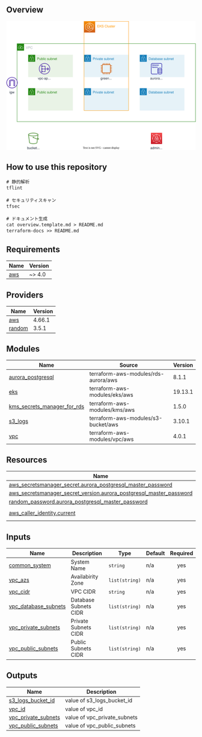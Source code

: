 ## Overview
![Overview](overview.drawio.svg)


## How to use this repository
```
# 静的解析
tflint

# セキュリティスキャン
tfsec

# ドキュメント生成
cat overview.template.md > README.md
terraform-docs >> README.md
```

## Requirements

| Name | Version |
|------|---------|
| <a name="requirement_aws"></a> [aws](#requirement\_aws) | ~> 4.0 |

## Providers

| Name | Version |
|------|---------|
| <a name="provider_aws"></a> [aws](#provider\_aws) | 4.66.1 |
| <a name="provider_random"></a> [random](#provider\_random) | 3.5.1 |

## Modules

| Name | Source | Version |
|------|--------|---------|
| <a name="module_aurora_postgresql"></a> [aurora\_postgresql](#module\_aurora\_postgresql) | terraform-aws-modules/rds-aurora/aws | 8.1.1 |
| <a name="module_eks"></a> [eks](#module\_eks) | terraform-aws-modules/eks/aws | 19.13.1 |
| <a name="module_kms_secrets_manager_for_rds"></a> [kms\_secrets\_manager\_for\_rds](#module\_kms\_secrets\_manager\_for\_rds) | terraform-aws-modules/kms/aws | 1.5.0 |
| <a name="module_s3_logs"></a> [s3\_logs](#module\_s3\_logs) | terraform-aws-modules/s3-bucket/aws | 3.10.1 |
| <a name="module_vpc"></a> [vpc](#module\_vpc) | terraform-aws-modules/vpc/aws | 4.0.1 |

## Resources

| Name | Type |
|------|------|
| [aws_secretsmanager_secret.aurora_postgresql_master_password](https://registry.terraform.io/providers/hashicorp/aws/latest/docs/resources/secretsmanager_secret) | resource |
| [aws_secretsmanager_secret_version.aurora_postgresql_master_password](https://registry.terraform.io/providers/hashicorp/aws/latest/docs/resources/secretsmanager_secret_version) | resource |
| [random_password.aurora_postgresql_master_password](https://registry.terraform.io/providers/hashicorp/random/latest/docs/resources/password) | resource |
| [aws_caller_identity.current](https://registry.terraform.io/providers/hashicorp/aws/latest/docs/data-sources/caller_identity) | data source |

## Inputs

| Name | Description | Type | Default | Required |
|------|-------------|------|---------|:--------:|
| <a name="input_common_system"></a> [common\_system](#input\_common\_system) | System Name | `string` | n/a | yes |
| <a name="input_vpc_azs"></a> [vpc\_azs](#input\_vpc\_azs) | Availabirity Zone | `list(string)` | n/a | yes |
| <a name="input_vpc_cidr"></a> [vpc\_cidr](#input\_vpc\_cidr) | VPC CIDR | `string` | n/a | yes |
| <a name="input_vpc_database_subnets"></a> [vpc\_database\_subnets](#input\_vpc\_database\_subnets) | Database Subnets CIDR | `list(string)` | n/a | yes |
| <a name="input_vpc_private_subnets"></a> [vpc\_private\_subnets](#input\_vpc\_private\_subnets) | Private Subnets CIDR | `list(string)` | n/a | yes |
| <a name="input_vpc_public_subnets"></a> [vpc\_public\_subnets](#input\_vpc\_public\_subnets) | Public Subnets CIDR | `list(string)` | n/a | yes |

## Outputs

| Name | Description |
|------|-------------|
| <a name="output_s3_logs_bucket_id"></a> [s3\_logs\_bucket\_id](#output\_s3\_logs\_bucket\_id) | value of s3\_logs\_bucket\_id |
| <a name="output_vpc_id"></a> [vpc\_id](#output\_vpc\_id) | value of vpc\_id |
| <a name="output_vpc_private_subnets"></a> [vpc\_private\_subnets](#output\_vpc\_private\_subnets) | value of vpc\_private\_subnets |
| <a name="output_vpc_public_subnets"></a> [vpc\_public\_subnets](#output\_vpc\_public\_subnets) | value of vpc\_public\_subnets |
